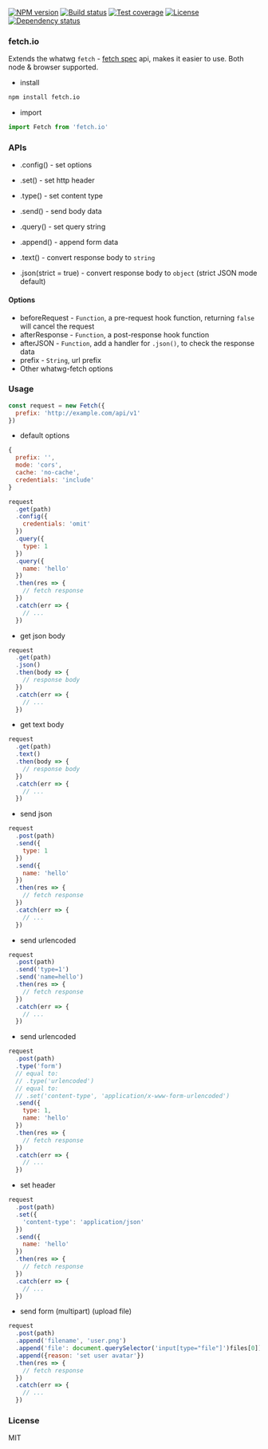 
[![NPM version][npm-img]][npm-url]
[![Build status][travis-img]][travis-url]
[![Test coverage][coveralls-img]][coveralls-url]
[![License][license-img]][license-url]
[![Dependency status][david-img]][david-url]

### fetch.io

Extends the whatwg `fetch` - [fetch spec](https://fetch.spec.whatwg.org) api,
makes it easier to use. Both node & browser supported.

* install

```bash
npm install fetch.io
```

* import

```js
import Fetch from 'fetch.io'
```

### APIs

* .config() - set options
* .set() - set http header
* .type() - set content type
* .send() - send body data
* .query() - set query string
* .append() - append form data

* .text() - convert response body to `string`
* .json(strict = true) - convert response body to `object` (strict JSON mode default)

#### Options

* beforeRequest - `Function`, a pre-request hook function, returning `false` will cancel the request
* afterResponse - `Function`, a post-response hook function
* afterJSON - `Function`, add a handler for `.json()`, to check the response data
* prefix - `String`, url prefix
* Other whatwg-fetch options

### Usage

```js
const request = new Fetch({
  prefix: 'http://example.com/api/v1'
})
```

* default options

```js
{
  prefix: '',
  mode: 'cors',
  cache: 'no-cache',
  credentials: 'include'
}
```

```js
request
  .get(path)
  .config({
    credentials: 'omit'
  })
  .query({
    type: 1
  })
  .query({
    name: 'hello'
  })
  .then(res => {
    // fetch response
  })
  .catch(err => {
    // ...
  })
```

* get json body

```js
request
  .get(path)
  .json()
  .then(body => {
    // response body
  })
  .catch(err => {
    // ...
  })
```

* get text body

```js
request
  .get(path)
  .text()
  .then(body => {
    // response body
  })
  .catch(err => {
    // ...
  })
```

* send json

```js
request
  .post(path)
  .send({
    type: 1
  })
  .send({
    name: 'hello'
  })
  .then(res => {
    // fetch response
  })
  .catch(err => {
    // ...
  })
```

* send urlencoded

```js
request
  .post(path)
  .send('type=1')
  .send('name=hello')
  .then(res => {
    // fetch response
  })
  .catch(err => {
    // ...
  })
```

* send urlencoded

```js
request
  .post(path)
  .type('form')
  // equal to:
  // .type('urlencoded')
  // equal to:
  // .set('content-type', 'application/x-www-form-urlencoded')
  .send({
    type: 1,
    name: 'hello'
  })
  .then(res => {
    // fetch response
  })
  .catch(err => {
    // ...
  })
```

* set header

```js
request
  .post(path)
  .set({
    'content-type': 'application/json'
  })
  .send({
    name: 'hello'
  })
  .then(res => {
    // fetch response
  })
  .catch(err => {
    // ...
  })
```

* send form (multipart) (upload file)

```js
request
  .post(path)
  .append('filename', 'user.png')
  .append('file': document.querySelector('input[type="file"]')files[0])
  .append({reason: 'set user avatar'})
  .then(res => {
    // fetch response
  })
  .catch(err => {
    // ...
  })
```

### License
MIT

[npm-img]: https://img.shields.io/npm/v/fetch.io.svg?style=flat-square
[npm-url]: https://npmjs.org/package/fetch.io
[travis-img]: https://img.shields.io/travis/haoxins/fetch.io.svg?style=flat-square
[travis-url]: https://travis-ci.org/haoxins/fetch.io
[coveralls-img]: https://img.shields.io/coveralls/haoxins/fetch.io.svg?style=flat-square
[coveralls-url]: https://coveralls.io/r/haoxins/fetch.io?branch=master
[license-img]: https://img.shields.io/badge/license-MIT-green.svg?style=flat-square
[license-url]: http://opensource.org/licenses/MIT
[david-img]: https://img.shields.io/david/haoxins/fetch.io.svg?style=flat-square
[david-url]: https://david-dm.org/haoxins/fetch.io
